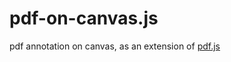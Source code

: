 # pdf-on-canvas.js
pdf annotation on canvas, as an extension of [pdf.js](https://github.com/mozilla/pdf.js)
